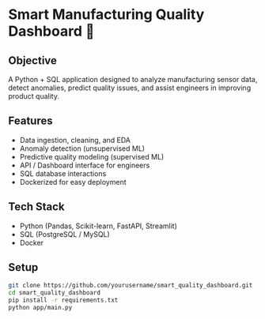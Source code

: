 ﻿# Smart Manufacturing Quality Dashboard 🚀

## Objective
A Python + SQL application designed to analyze manufacturing sensor data, detect anomalies, predict quality issues, and assist engineers in improving product quality.

## Features
- Data ingestion, cleaning, and EDA
- Anomaly detection (unsupervised ML)
- Predictive quality modeling (supervised ML)
- API / Dashboard interface for engineers
- SQL database interactions
- Dockerized for easy deployment

## Tech Stack
- Python (Pandas, Scikit-learn, FastAPI, Streamlit)
- SQL (PostgreSQL / MySQL)
- Docker

## Setup
```bash
git clone https://github.com/yourusername/smart_quality_dashboard.git
cd smart_quality_dashboard
pip install -r requirements.txt
python app/main.py
